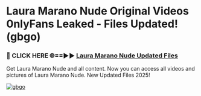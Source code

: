 # Laura Marano Nude Original Videos 0nlyFans Leaked - Files Updated! (gbgo)

<h3>🔴 CLICK HERE 🌐==►► <a href="https://tinyurl.com/yrmya6cz" rel="nofollow">Laura Marano Nude Updated Files</a></h3>

Get Laura Marano Nude and all content. Now you can access all videos and pictures of Laura Marano Nude. New Updated Files 2025!

[![gbgo](https://i.imgur.com/FMdXYCs.gif)](https://tinyurl.com/yrmya6cz)
